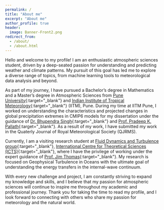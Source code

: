 ```yaml
---
permalink: /
title: "About me"
excerpt: "About me"
author_profile: true
header:
  image: Banner-Front2.png
redirect_from: 
  - /about/
  - /about.html
---
```


Hello and welcome to my profile! I am an enthusiastic atmospheric sciences student, driven by a deep-seated passion for understanding and predicting weather and climate patterns. My pursuit of this goal has led me to explore a diverse range of topics, from machine learning tools to meteorological data analysis and beyond.

As part of my journey, I have pursued a Bachelor’s degree in Mathematics and a Master’s degree in Atmospheric Sciences from [Pune University](https://www.unipune.ac.in){:target="_blank"} and [Indian Institute of Tropical Meteorology](https://tropmet.res.in){:target="_blank"} (IITM), Pune. During my time at IITM Pune, I worked on understanding the characteristics and projected changes in global precipitation extremes in CMIP6 models for my dissertation under the guidance of [Dr. Bhupendra Singh](https://www.tropmet.res.in/127-Bhupendra%20Bahadur%20Singh-scientist_detail){:target="_blank"} and [Prof. Pradeep K. Pallath](https://research.unipune.ac.in/User/User/Teacher_JournalList?TeacherId=BB52DE4C-759C-44BF-8DF9-B3434997849E){:target="_blank"}. As a result of my work, I have submitted my work in the Quaterly Journal of Royal Meteorological Society (QJRMS).

Currently, I am a visiting research student at [Fluid Dynamics and Turbulence group](https://www.icts.res.in/research/fluid-dynamics){:target="_blank"}, [International Centre for Theoretical Sciences (ICTS)]([https://purdue.edu](https://www.icts.res.in/)){:target="_blank"}, where I have the privilege of working under the expert guidance of [Prof. Jim Thomas](https://jimthomasedu.github.io/){:target="_blank"}. My research is focused on Geophysical Turbulence in Oceans with the ultimate goal of understanding the energy transfers in the internal-wave continuum.

With every new challenge and project, I am constantly striving to expand my knowledge and skills, and I believe that my passion for atmospheric sciences will continue to inspire me throughout my academic and professional journey. Thank you for taking the time to read my profile, and I look forward to connecting with others who share my passion for meteorology and the natural world.

